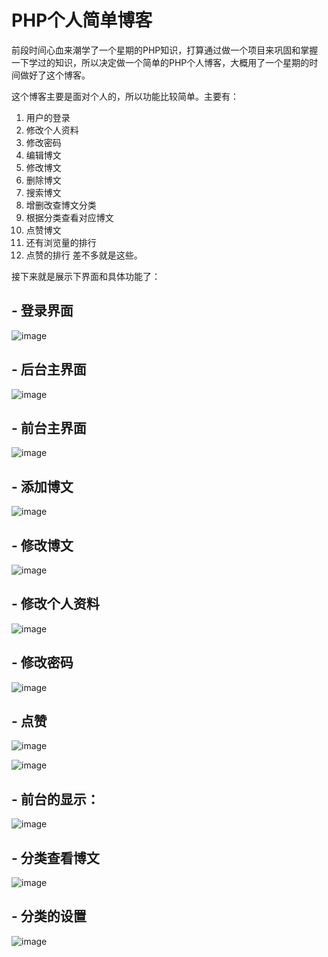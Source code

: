 # PHP个人简单博客


前段时间心血来潮学了一个星期的PHP知识，打算通过做一个项目来巩固和掌握一下学过的知识，所以决定做一个简单的PHP个人博客，大概用了一个星期的时间做好了这个博客。

这个博客主要是面对个人的，所以功能比较简单。主要有：


1. 用户的登录
2. 修改个人资料
3. 修改密码
4. 编辑博文
5. 修改博文
6. 删除博文
7. 搜索博文
8. 增删改查博文分类
9. 根据分类查看对应博文
10. 点赞博文
11. 还有浏览量的排行
12. 点赞的排行
差不多就是这些。

接下来就是展示下界面和具体功能了：

## - 登录界面

![image](https://github.com/cckevincyh/PHP_MyBlog/blob/master/blog_img/0.png)

## - 后台主界面

![image](https://github.com/cckevincyh/PHP_MyBlog/blob/master/blog_img/1.png)

## - 前台主界面

![image](https://github.com/cckevincyh/PHP_MyBlog/blob/master/blog_img/7.png)

## - 添加博文

![image](https://github.com/cckevincyh/PHP_MyBlog/blob/master/blog_img/3.png)

## - 修改博文

![image](https://github.com/cckevincyh/PHP_MyBlog/blob/master/blog_img/2.png)

## - 修改个人资料

![image](https://github.com/cckevincyh/PHP_MyBlog/blob/master/blog_img/5.png)

## - 修改密码

![image](https://github.com/cckevincyh/PHP_MyBlog/blob/master/blog_img/4.png)

## - 点赞


![image](https://github.com/cckevincyh/PHP_MyBlog/blob/master/blog_img/8.png)

![image](https://github.com/cckevincyh/PHP_MyBlog/blob/master/blog_img/9.png)

## - 前台的显示：

![image](https://github.com/cckevincyh/PHP_MyBlog/blob/master/blog_img/10.png)


## - 分类查看博文

![image](https://github.com/cckevincyh/PHP_MyBlog/blob/master/blog_img/11.png)


## - 分类的设置

![image](https://github.com/cckevincyh/PHP_MyBlog/blob/master/blog_img/6.png)
